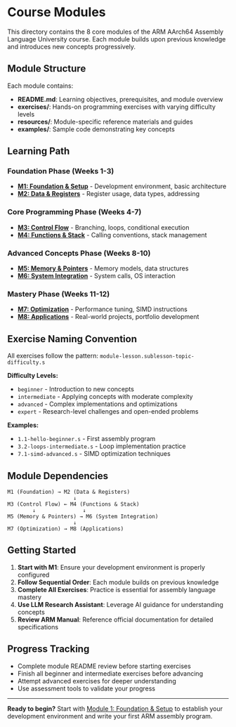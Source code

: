 # Course Modules

This directory contains the 8 core modules of the ARM AArch64 Assembly Language University course. Each module builds upon previous knowledge and introduces new concepts progressively.

## Module Structure

Each module contains:
- **README.md**: Learning objectives, prerequisites, and module overview
- **exercises/**: Hands-on programming exercises with varying difficulty levels
- **resources/**: Module-specific reference materials and guides
- **examples/**: Sample code demonstrating key concepts

## Learning Path

### Foundation Phase (Weeks 1-3)
- **[M1: Foundation & Setup](m1-foundation/)** - Development environment, basic architecture
- **[M2: Data & Registers](m2-data-registers/)** - Register usage, data types, addressing

### Core Programming Phase (Weeks 4-7)
- **[M3: Control Flow](m3-control-flow/)** - Branching, loops, conditional execution
- **[M4: Functions & Stack](m4-functions-stack/)** - Calling conventions, stack management

### Advanced Concepts Phase (Weeks 8-10)
- **[M5: Memory & Pointers](m5-memory-pointers/)** - Memory models, data structures
- **[M6: System Integration](m6-system-integration/)** - System calls, OS interaction

### Mastery Phase (Weeks 11-12)
- **[M7: Optimization](m7-optimization/)** - Performance tuning, SIMD instructions
- **[M8: Applications](m8-applications/)** - Real-world projects, portfolio development

## Exercise Naming Convention

All exercises follow the pattern: `module-lesson.sublesson-topic-difficulty.s`

**Difficulty Levels:**
- `beginner` - Introduction to new concepts
- `intermediate` - Applying concepts with moderate complexity
- `advanced` - Complex implementations and optimizations
- `expert` - Research-level challenges and open-ended problems

**Examples:**
- `1.1-hello-beginner.s` - First assembly program
- `3.2-loops-intermediate.s` - Loop implementation practice
- `7.1-simd-advanced.s` - SIMD optimization techniques

## Module Dependencies

```
M1 (Foundation) → M2 (Data & Registers)
                     ↓
M3 (Control Flow) ← M4 (Functions & Stack)
        ↓               ↓
M5 (Memory & Pointers) → M6 (System Integration)
                     ↓
M7 (Optimization) → M8 (Applications)
```

## Getting Started

1. **Start with M1**: Ensure your development environment is properly configured
2. **Follow Sequential Order**: Each module builds on previous knowledge
3. **Complete All Exercises**: Practice is essential for assembly language mastery
4. **Use LLM Research Assistant**: Leverage AI guidance for understanding concepts
5. **Review ARM Manual**: Reference official documentation for detailed specifications

## Progress Tracking

- Complete module README review before starting exercises
- Finish all beginner and intermediate exercises before advancing
- Attempt advanced exercises for deeper understanding
- Use assessment tools to validate your progress

---

**Ready to begin?** Start with [Module 1: Foundation & Setup](m1-foundation/) to establish your development environment and write your first ARM assembly program.